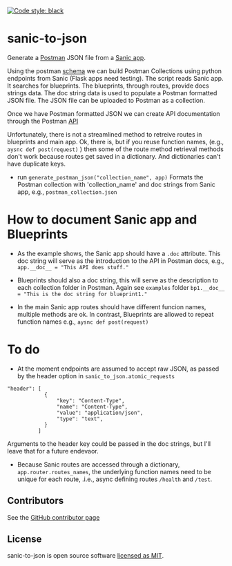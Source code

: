 <a href="https://github.com/psf/black"><img alt="Code style: black" src="https://img.shields.io/badge/code%20style-black-000000.svg"></a>
# sanic-to-json
Generate a [Postman](https://www.getpostman.com) JSON file from a [Sanic app](https://sanic.readthedocs.io/en/latest/index.html#). 

Using the postman [schema](https://schema.getpostman.com/json/collection/v2.1.0/collection.json) we can build Postman Collections using python endpoints from Sanic (Flask apps need testing). The script reads Sanic app. It searches for blueprints. The blueprints, through routes, provide docs strings data. The doc string data is used to populate a Postman formatted JSON file. The JSON file can be uploaded to Postman as a collection. 

Once we have Postman formatted JSON we can create API documentation through the Postman [API](https://docs.api.getpostman.com/?version=latest#3190c896-4216-a0a3-aa38-a041d0c2eb72)

Unfortunately, there is not a streamlined method to retreive routes in blueprints and main app. Ok, there is, but if you reuse function names, (e.g., `aysnc def post(request)` ) then some of the route method retrieval methods don't work because routes get saved in a dictionary. And dictionaries can't have duplicate keys. 

- run `generate_postman_json("collection_name", app)` Formats the Postman collection with 'collection_name' and doc strings from Sanic app, e.g., `postman_collection.json` 

# How to document Sanic app and Blueprints
- As the example shows, the Sanic app should have a `.doc` attribute. This doc string will serve as the introduction to the API in Postman docs, e.g., `app.__doc__ = "This API does stuff."`

- Blueprints should also a doc string, this will serve as the description to each collection folder in Postman. Again see `examples` folder
`bp1.__doc__ = "This is the doc string for blueprint1."`

- In the main Sanic app routes should have different funcion names, multiple methods are ok. In contrast, Blueprints are allowed to repeat function names e.g., `aysnc def post(request)`

# To do 
- At the moment endpoints are assumed to accept raw JSON, as passed by the header option in `sanic_to_json.atomic_requests`  
```
"header": [
            {
                "key": "Content-Type",
                "name": "Content-Type",
                "value": "application/json",
                "type": "text",
            }
          ]
```
Arguments to the header key could be passed in the doc strings, but I'll leave that for a future endevaor. 

- Because Sanic routes are accessed through a dictionary, `app.router.routes_names`, the underlying function names need to be unique for each route, .i.e., async defining routes `/health` and `/test`. 


## Contributors

See the [GitHub contributor page](https://github.com/kountable/sanic-to-json/graphs/contributors)


## License

sanic-to-json is open source software [licensed as MIT](https://github.com/kountable/sanic-to-json/blob/master/LICENSE).